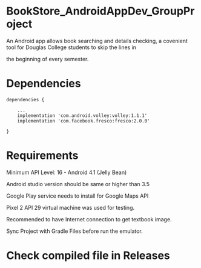 # BookStore_AndroidAppDev_GroupProject

An Android app allows book searching and details checking, a covenient tool for Douglas College students to skip the lines in 

the beginning of every semester.

# Dependencies

    dependencies {
        
        ...
        implementation 'com.android.volley:volley:1.1.1'
        implementation 'com.facebook.fresco:fresco:2.0.0'

    }

# Requirements

Minimum API Level: 16 - Android 4.1 (Jelly Bean)

Android studio version should be same or higher than 3.5

Google Play service needs to install for Google Maps API

Pixel 2 API 29 virtual machine was used for testing.

Recommended to have Internet connection to get textbook image.

Sync Project with Gradle Files before run the emulator.

# Check compiled file in Releases
